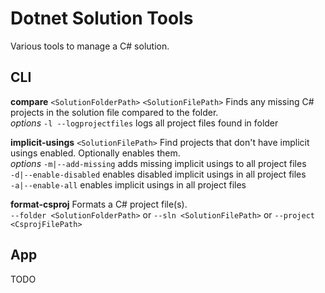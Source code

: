 # Dotnet Solution Tools

Various tools to manage a C# solution.

## CLI

**compare** `<SolutionFolderPath>` `<SolutionFilePath>` Finds any missing C# projects in the solution file compared to the folder.   
_options_ 
`-l --logprojectfiles`  logs all project files found in folder

**implicit-usings** `<SolutionFilePath>` Find projects that don't have implicit usings enabled. Optionally enables them.  
_options_
`-m|--add-missing` adds missing implicit usings to all project files  
`-d|--enable-disabled` enables disabled implicit usings in all project files  
`-a|--enable-all` enables implicit usings in all project files

**format-csproj** Formats a C# project file(s).  
`--folder <SolutionFolderPath>` or
`--sln <SolutionFilePath>` or
`--project <CsprojFilePath>`

## App

TODO